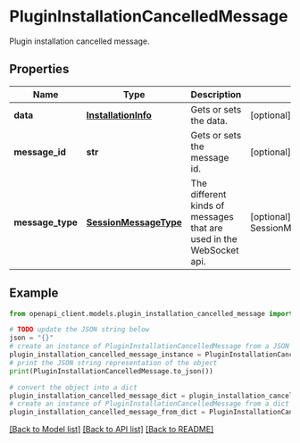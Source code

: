 # PluginInstallationCancelledMessage

Plugin installation cancelled message.

## Properties

Name | Type | Description | Notes
------------ | ------------- | ------------- | -------------
**data** | [**InstallationInfo**](InstallationInfo.md) | Gets or sets the data. | [optional] 
**message_id** | **str** | Gets or sets the message id. | [optional] 
**message_type** | [**SessionMessageType**](SessionMessageType.md) | The different kinds of messages that are used in the WebSocket api. | [optional] [readonly] [default to SessionMessageType.PACKAGEINSTALLATIONCANCELLED]

## Example

```python
from openapi_client.models.plugin_installation_cancelled_message import PluginInstallationCancelledMessage

# TODO update the JSON string below
json = "{}"
# create an instance of PluginInstallationCancelledMessage from a JSON string
plugin_installation_cancelled_message_instance = PluginInstallationCancelledMessage.from_json(json)
# print the JSON string representation of the object
print(PluginInstallationCancelledMessage.to_json())

# convert the object into a dict
plugin_installation_cancelled_message_dict = plugin_installation_cancelled_message_instance.to_dict()
# create an instance of PluginInstallationCancelledMessage from a dict
plugin_installation_cancelled_message_from_dict = PluginInstallationCancelledMessage.from_dict(plugin_installation_cancelled_message_dict)
```
[[Back to Model list]](../README.md#documentation-for-models) [[Back to API list]](../README.md#documentation-for-api-endpoints) [[Back to README]](../README.md)


